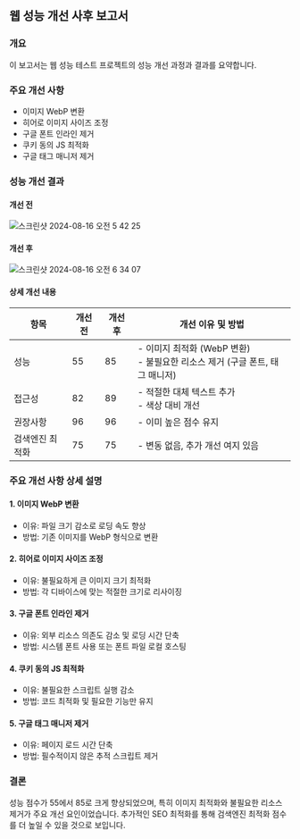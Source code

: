 ## 웹 성능 개선 사후 보고서

### 개요
이 보고서는 웹 성능 테스트 프로젝트의 성능 개선 과정과 결과를 요약합니다.

### 주요 개선 사항
- 이미지 WebP 변환
- 히어로 이미지 사이즈 조정
- 구글 폰트 인라인 제거
- 쿠키 동의 JS 최적화
- 구글 태그 매니저 제거
  
### 성능 개선 결과
#### 개선 전
![스크린샷 2024-08-16 오전 5 42 25](https://github.com/user-attachments/assets/a819dd2d-b87f-4d78-af80-1b8bad4e303f)

#### 개선 후
![스크린샷 2024-08-16 오전 6 34 07](https://github.com/user-attachments/assets/3d800ed8-b01e-48c2-b71b-51fd46a07dba)

#### 상세 개선 내용
|항목 | 개선 전 | 개선 후 | 개선 이유 및 방법 |
|------|--------|--------|-----------------|
| 성능 | 55 | 85 | - 이미지 최적화 (WebP 변환)<br>- 불필요한 리소스 제거 (구글 폰트, 태그 매니저) |
| 접근성 | 82 | 89 | - 적절한 대체 텍스트 추가<br>- 색상 대비 개선 |
| 권장사항 | 96 | 96 | - 이미 높은 점수 유지 |
| 검색엔진 최적화 | 75 | 75 | - 변동 없음, 추가 개선 여지 있음 |

### 주요 개선 사항 상세 설명
#### 1. 이미지 WebP 변환
- 이유: 파일 크기 감소로 로딩 속도 향상
- 방법: 기존 이미지를 WebP 형식으로 변환
#### 2. 히어로 이미지 사이즈 조정
- 이유: 불필요하게 큰 이미지 크기 최적화
- 방법: 각 디바이스에 맞는 적절한 크기로 리사이징
#### 3. 구글 폰트 인라인 제거
- 이유: 외부 리소스 의존도 감소 및 로딩 시간 단축
- 방법: 시스템 폰트 사용 또는 폰트 파일 로컬 호스팅
#### 4. 쿠키 동의 JS 최적화
- 이유: 불필요한 스크립트 실행 감소
- 방법: 코드 최적화 및 필요한 기능만 유지
#### 5. 구글 태그 매니저 제거
- 이유: 페이지 로드 시간 단축
- 방법: 필수적이지 않은 추적 스크립트 제거

### 결론
성능 점수가 55에서 85로 크게 향상되었으며, 특히 이미지 최적화와 불필요한 리소스 제거가 주요 개선 요인이었습니다. 추가적인 SEO 최적화를 통해 검색엔진 최적화 점수를 더 높일 수 있을 것으로 보입니다.


 
